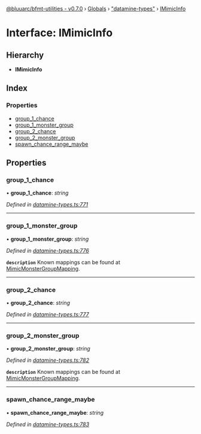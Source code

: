 [@bluuarc/bfmt-utilities - v0.7.0](../README.md) › [Globals](../globals.md) › ["datamine-types"](../modules/_datamine_types_.md) › [IMimicInfo](_datamine_types_.imimicinfo.md)

# Interface: IMimicInfo

## Hierarchy

* **IMimicInfo**

## Index

### Properties

* [group_1_chance](_datamine_types_.imimicinfo.md#group_1_chance)
* [group_1_monster_group](_datamine_types_.imimicinfo.md#group_1_monster_group)
* [group_2_chance](_datamine_types_.imimicinfo.md#group_2_chance)
* [group_2_monster_group](_datamine_types_.imimicinfo.md#group_2_monster_group)
* [spawn_chance_range_maybe](_datamine_types_.imimicinfo.md#spawn_chance_range_maybe)

## Properties

###  group_1_chance

• **group_1_chance**: *string*

*Defined in [datamine-types.ts:771](https://github.com/BluuArc/bfmt-utilities/blob/master/src/datamine-types.ts#L771)*

___

###  group_1_monster_group

• **group_1_monster_group**: *string*

*Defined in [datamine-types.ts:776](https://github.com/BluuArc/bfmt-utilities/blob/master/src/datamine-types.ts#L776)*

**`description`** Known mappings can be found at [MimicMonsterGroupMapping](../modules/_datamine_types_.md#const-mimicmonstergroupmapping).

___

###  group_2_chance

• **group_2_chance**: *string*

*Defined in [datamine-types.ts:777](https://github.com/BluuArc/bfmt-utilities/blob/master/src/datamine-types.ts#L777)*

___

###  group_2_monster_group

• **group_2_monster_group**: *string*

*Defined in [datamine-types.ts:782](https://github.com/BluuArc/bfmt-utilities/blob/master/src/datamine-types.ts#L782)*

**`description`** Known mappings can be found at [MimicMonsterGroupMapping](../modules/_datamine_types_.md#const-mimicmonstergroupmapping).

___

###  spawn_chance_range_maybe

• **spawn_chance_range_maybe**: *string*

*Defined in [datamine-types.ts:783](https://github.com/BluuArc/bfmt-utilities/blob/master/src/datamine-types.ts#L783)*
